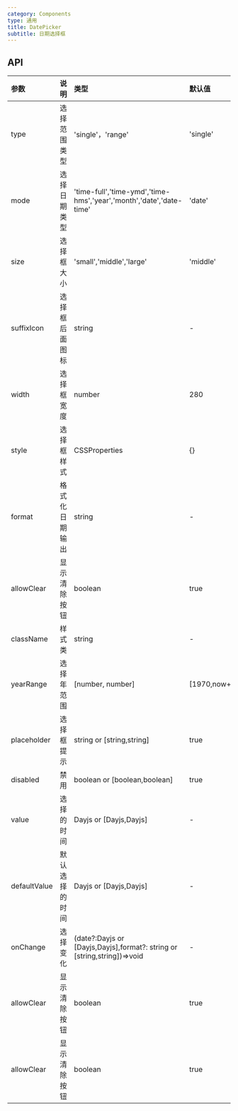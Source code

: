 ```yaml
---
category: Components
type: 通用
title: DatePicker
subtitle: 日期选择框
---
```



## API

| 参数         | 说明           | 类型                                                                        | 默认值          |
| :----------- | :------------- | :-------------------------------------------------------------------------- | :-------------- |
| type         | 选择范围类型   | 'single'，'range'                                                           | 'single'        |
| mode         | 选择日期类型   | 'time-full','time-ymd','time-hms','year','month','date','date-time'         | 'date'          |
| size         | 选择框大小     | 'small','middle','large'                                                    | 'middle'        |
| suffixIcon   | 选择框后面图标 | string                                                                      | -               |
| width        | 选择框宽度     | number                                                                      | 280             |
| style        | 选择框样式     | CSSProperties                                                               | {}              |
| format       | 格式化日期输出 | string                                                                      | -               |
| allowClear   | 显示清除按钮   | boolean                                                                     | true            |
| className    | 样式类         | string                                                                      | -               |
| yearRange    | 选择年范围     | [number, number]                                                            | \[1970,now+50\] |
| placeholder  | 选择框提示     | string or \[string,string\]                                                 | true            |
| disabled     | 禁用           | boolean or \[boolean,boolean\]                                              | true            |
| value        | 选择的时间     | Dayjs or \[Dayjs,Dayjs\]                                                    | -               |
| defaultValue | 默认选择的时间 | Dayjs or \[Dayjs,Dayjs\]                                                    | -               |
| onChange     | 选择变化       | (date?:Dayjs or \[Dayjs,Dayjs\],format?: string or \[string,string\])=>void | -               |
| allowClear   | 显示清除按钮   | boolean                                                                     | true            |
| allowClear   | 显示清除按钮   | boolean                                                                     | true            |
